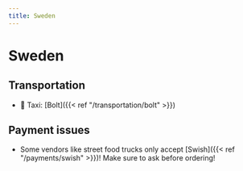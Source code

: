 ```yaml
---
title: Sweden
---
```


# Sweden

## Transportation
- 🚕 Taxi: [Bolt]({{< ref "/transportation/bolt" >}})

## Payment issues
- Some vendors like street food trucks only accept [Swish]({{< ref "/payments/swish" >}})! Make sure to ask before ordering!
